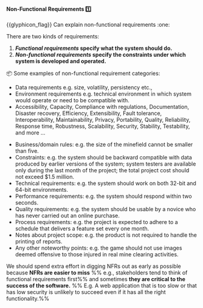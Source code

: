 <div id="title">

#### Non-Functional Requirements :one:

</div>
<span id="outcomes">{{glyphicon_flag}} Can explain non-functional requirements :one:</span>

<div id="body">

There are two kinds of requirements:  

1. **_Functional requirements_ specify what the system should do.**
2. **_Non-functional requirements_ specify the constraints under which system is developed and operated.** 

<tip-box> 

:package: Some examples of non-functional requirement categories:

* Data requirements e.g. size, <tooltip content="how often do data change">volatility</tooltip>, <tooltip content="saving data permanenetly">persistency</tooltip> etc.,
* Environment requirements e.g. technical environment in which system would operate or need to be compatible with.
* Accessibility, Capacity, Compliance with regulations, Documentation, Disaster recovery, Efficiency, Extensibility, Fault tolerance, Interoperability, Maintainability, Privacy, Portability, Quality, Reliability, Response time, Robustness, Scalability, Security, Stability, Testability, and more ...

<panel type="seamless" header=":package: Some concrete examples of NFRs" expanded>

* Business/domain rules:   e.g. the size of the minefield cannot be smaller than five.
* Constraints: e.g.  the system should be backward compatible with data produced by earlier versions of the system; system testers are available only during the last month of the project; the total project cost should not exceed $1.5 million.
* Technical requirements: e.g. the system should work on both 32-bit and 64-bit environments.
* Performance requirements: e.g. the system should respond within two seconds.
* Quality requirements: e.g. the system should be usable by a novice who has never carried out an online purchase.
* Process requirements: e.g. the project is expected to adhere to a schedule that delivers a feature set every one month.
* Notes about project scope: e.g. the product is not required to handle the printing of reports.
* Any other noteworthy points: e.g. the game should not use images deemed offensive to those injured in real mine clearing activities.
</panel>

</tip-box>


We should spend extra effort in digging NFRs out as early as possible because **NFRs are easier to miss** %%&nbsp;e.g., stakeholders tend to think of functional requirements first%% and sometimes **they are critical to the success of the software.** %%&nbsp;E.g. A web application that is too slow or that has low security is unlikely to succeed even if it has all the right functionality.%%

</div>

<div id="extras">
<include src="exercises.md" />
</div>